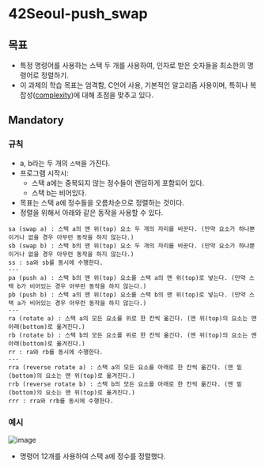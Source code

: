 # 42Seoul-push_swap
## 목표
- 특정 명령어를 사용하는 스택 두 개를 사용하여, 인자로 받은 숫자들을 최소한의 명령어로 정렬하기.
- 이 과제의 학습 목표는 엄격함, C언어 사용, 기본적인 알고리즘 사용이며, 특히나 복잡성([complexity](https://en.wikipedia.org/wiki/Analysis_of_algorithms))에 대해 초점을 맞추고 있다.

## Mandatory
### 규칙
- a, b라는 두 개의 ```스택```을 가진다.
- 프로그램 시작시:
  - 스택 a에는 중복되지 않는 정수들이 랜덤하게 포함되어 있다.
  - 스택 b는 비어있다.
- 목표는 스택 a에 정수들을 오름차순으로 정렬하는 것이다.
- 정렬을 위해서 아래와 같은 동작을 사용할 수 있다.
```
sa (swap a) : 스택 a의 맨 위(top) 요소 두 개의 자리를 바꾼다. (만약 요소가 하나뿐이거나 없을 경우 아무런 동작을 하지 않는다.)
sb (swap b) : 스택 b의 맨 위(top) 요소 두 개의 자리를 바꾼다. (만약 요소가 하나뿐이거나 없을 경우 아무런 동작을 하지 않는다.)
ss : sa와 sb를 동시에 수행한다.
---
pa (push a) : 스택 b의 맨 위(top) 요소를 스택 a의 맨 위(top)로 넣는다. (만약 스택 b가 비어있는 경우 아무런 동작을 하지 않는다.)
pb (push b) : 스택 a의 맨 위(top) 요소를 스택 b의 맨 위(top)로 넣는다. (만약 스택 a가 비어있는 경우 아무런 동작을 하지 않는다.)
---
ra (rotate a) : 스택 a의 모든 요소를 위로 한 칸씩 옮긴다. (맨 위(top)의 요소는 맨 아래(bottom)로 옮겨진다.)
rb (rotate b) : 스택 b의 모든 요소를 위로 한 칸씩 옮긴다. (맨 위(top)의 요소는 맨 아래(bottom)로 옮겨진다.)
rr : ra와 rb를 동시에 수행한다.
---
rra (reverse rotate a) : 스택 a의 모든 요소를 아래로 한 칸씩 옮긴다. (맨 밑(bottom)의 요소는 맨 위(top)로 옮겨진다.)
rrb (reverse rotate b) : 스택 b의 모든 요소를 아래로 한 칸씩 옮긴다. (맨 밑(bottom)의 요소는 맨 위(top)로 옮겨진다.)
rrr : rra와 rrb를 동시에 수행한다.
```

### 예시
![image](https://user-images.githubusercontent.com/67255013/218249775-49297774-feec-4b82-844d-41949b9d3934.png)
- 명령어 12개를 사용하여 스택 a에 정수를 정렬했다.
